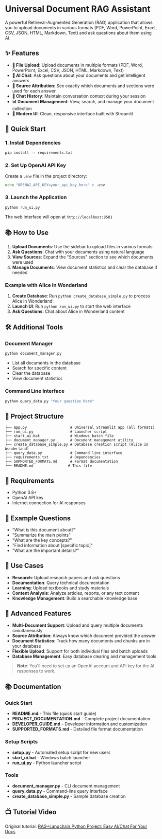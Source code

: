 # Universal Document RAG Assistant

A powerful Retrieval-Augmented Generation (RAG) application that allows you to upload documents in various formats (PDF, Word, PowerPoint, Excel, CSV, JSON, HTML, Markdown, Text) and ask questions about them using AI.

## ✨ Features

- **📁 File Upload**: Upload documents in multiple formats (PDF, Word, PowerPoint, Excel, CSV, JSON, HTML, Markdown, Text)
- **🤖 AI Chat**: Ask questions about your documents and get intelligent answers
- **📖 Source Attribution**: See exactly which documents and sections were used for each answer
- **💬 Chat History**: Maintain conversation context during your session
- **📊 Document Management**: View, search, and manage your document collection
- **🎨 Modern UI**: Clean, responsive interface built with Streamlit

## 🚀 Quick Start

### 1. Install Dependencies

```bash
pip install -r requirements.txt
```

### 2. Set Up OpenAI API Key

Create a `.env` file in the project directory:

```bash
echo "OPENAI_API_KEY=your_api_key_here" > .env
```

### 3. Launch the Application

```bash
python run_ui.py
```

The web interface will open at `http://localhost:8501`

## 📚 How to Use

1. **Upload Documents**: Use the sidebar to upload files in various formats
2. **Ask Questions**: Chat with your documents using natural language
3. **View Sources**: Expand the "Sources" section to see which documents were used
4. **Manage Documents**: View document statistics and clear the database if needed

### Example with Alice in Wonderland

1. **Create Database**: Run `python create_database_simple.py` to process Alice in Wonderland
2. **Launch UI**: Run `python run_ui.py` to start the web interface
3. **Ask Questions**: Chat about Alice in Wonderland content

## 🛠️ Additional Tools

### Document Manager
```bash
python document_manager.py
```
- List all documents in the database
- Search for specific content
- Clear the database
- View document statistics

### Command Line Interface
```bash
python query_data.py "Your question here"
```

## 📁 Project Structure

```
├── app.py                    # Universal Streamlit app (all formats)
├── run_ui.py                 # Launcher script
├── start_ui.bat              # Windows batch file
├── document_manager.py       # Document management utility
├── create_database_simple.py # Database creation script (Alice in Wonderland)
├── query_data.py             # Command line interface
├── requirements.txt          # Dependencies
├── SUPPORTED_FORMATS.md      # Format documentation
└── README.md                # This file
```

## 🔧 Requirements

- Python 3.8+
- OpenAI API key
- Internet connection for AI responses

## 📖 Example Questions

- "What is this document about?"
- "Summarize the main points"
- "What are the key concepts?"
- "Find information about [specific topic]"
- "What are the important details?"

## 🎯 Use Cases

- **Research**: Upload research papers and ask questions
- **Documentation**: Query technical documentation
- **Learning**: Upload textbooks and study materials
- **Content Analysis**: Analyze articles, reports, or any text content
- **Knowledge Management**: Build a searchable knowledge base

## 🚀 Advanced Features

- **Multi-Document Support**: Upload and query multiple documents simultaneously
- **Source Attribution**: Always know which document provided the answer
- **Document Statistics**: Track how many documents and chunks are in your database
- **Flexible Upload**: Support for both individual files and batch uploads
- **Database Management**: Easy database clearing and management tools

> **Note**: You'll need to set up an OpenAI account and API key for the AI responses to work.

## 📚 Documentation

### Quick Start
- **README.md** - This file (quick start guide)
- **PROJECT_DOCUMENTATION.md** - Complete project documentation
- **DEVELOPER_GUIDE.md** - Developer information and customization
- **SUPPORTED_FORMATS.md** - Detailed file format documentation

### Setup Scripts
- **setup.py** - Automated setup script for new users
- **start_ui.bat** - Windows batch launcher
- **run_ui.py** - Python launcher script

### Tools
- **document_manager.py** - CLI document management
- **query_data.py** - Command-line query interface
- **create_database_simple.py** - Sample database creation

## 📺 Tutorial Video

Original tutorial: [RAG+Langchain Python Project: Easy AI/Chat For Your Docs](https://www.youtube.com/watch?v=tcqEUSNCn8I&ab_channel=pixegami)